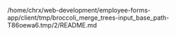 /home/chrx/web-development/employee-forms-app/client/tmp/broccoli_merge_trees-input_base_path-T86oewa6.tmp/2/README.md